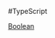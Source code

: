 
#TypeScript


[Boolean](https://github.com/sarveshhome/TypeScript/blob/master/TypeScript/01TypeScript/01Boolean.ts)